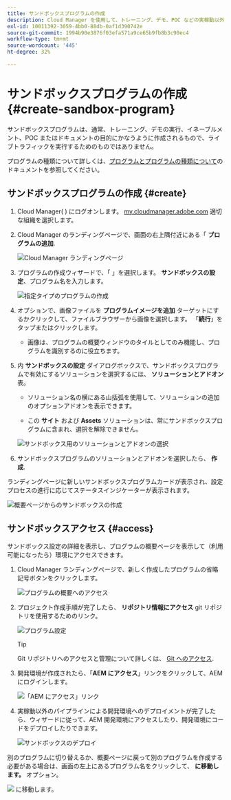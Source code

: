 ```yaml
---
title: サンドボックスプログラムの作成
description: Cloud Manager を使用して、トレーニング、デモ、POC などの実稼動以外の用途に使用する独自のサンドボックスプログラムを作成する方法を説明します。
exl-id: 10011392-3059-4bb0-88db-0af1d390742e
source-git-commit: 1994b90e3876f03efa571a9ce65b9fb8b3c90ec4
workflow-type: tm+mt
source-wordcount: '445'
ht-degree: 32%

---
```


# サンドボックスプログラムの作成 {#create-sandbox-program}

サンドボックスプログラムは、通常、トレーニング、デモの実行、イネーブルメント、POC またはドキュメントの目的にかなうように作成されるもので、ライブトラフィックを実行するためのものではありません。

プログラムの種類について詳しくは、[プログラムとプログラムの種類について](program-types.md)のドキュメントを参照してください。

## サンドボックスプログラムの作成 {#create}

1. Cloud Manager( ) にログオンします。 [my.cloudmanager.adobe.com](https://my.cloudmanager.adobe.com/) 適切な組織を選択します。

1. Cloud Manager のランディングページで、画面の右上隅付近にある「 **プログラムの追加**.

   ![Cloud Manager ランディングページ](assets/cloud-manager-my-programs.png)

1. プログラムの作成ウィザードで、「 」を選択します。 **サンドボックスの設定**、プログラム名を入力します。

   ![指定タイプのプログラムの作成](assets/create-sandbox.png)

1. オプションで、画像ファイルを **プログラムイメージを追加** ターゲットにするかクリックして、ファイルブラウザーから画像を選択します。 「**続行**」をタップまたはクリックします。

   * 画像は、プログラムの概要ウィンドウのタイルとしてのみ機能し、プログラムを識別するのに役立ちます。

1. 内 **サンドボックスの設定** ダイアログボックスで、サンドボックスプログラムで有効にするソリューションを選択するには、 **ソリューションとアドオン** 表。

   * ソリューション名の横にある山括弧を使用して、ソリューションの追加のオプションアドオンを表示できます。

   * この **サイト** および **Assets** ソリューションは、常にサンドボックスプログラムに含まれ、選択を解除できません。

   ![サンドボックス用のソリューションとアドオンの選択](assets/sandbox-solutions-add-ons.png)

1. サンドボックスプログラムのソリューションとアドオンを選択したら、 **作成**.

ランディングページに新しいサンドボックスプログラムカードが表示され、設定プロセスの進行に応じてステータスインジケーターが表示されます。

![概要ページからのサンドボックスの作成](assets/sandbox-setup.png)

## サンドボックスアクセス {#access}

サンドボックス設定の詳細を表示し、プログラムの概要ページを表示して（利用可能になったら）環境にアクセスできます。

1. Cloud Manager ランディングページで、新しく作成したプログラムの省略記号ボタンをクリックします。

   ![プログラムの概要へのアクセス](assets/program-overview-sandbox.png)

1. プロジェクト作成手順が完了したら、 **リポジトリ情報にアクセス** git リポジトリを使用するためのリンク。

   ![プログラム設定](assets/create-program4.png)

   >[!TIP]
   >
   >Git リポジトリへのアクセスと管理について詳しくは、 [Git へのアクセス](/help/implementing/cloud-manager/managing-code/accessing-repos.md).

1. 開発環境が作成されたら、「**AEM にアクセス**」リンクをクリックして、AEM にログインします。

   ![「AEM にアクセス」リンク](assets/create-program-5.png)

1. 実稼動以外のパイプラインによる開発環境へのデプロイメントが完了したら、ウィザードに従って、AEM 開発環境にアクセスしたり、開発環境にコードをデプロイしたりできます。

   ![サンドボックスのデプロイ](assets/create-program-setup-deploy.png)

別のプログラムに切り替えるか、概要ページに戻って別のプログラムを作成する必要がある場合は、画面の左上にあるプログラム名をクリックして、 **に移動します。** オプション。

![](assets/create-program-a1.png) に移動します。
